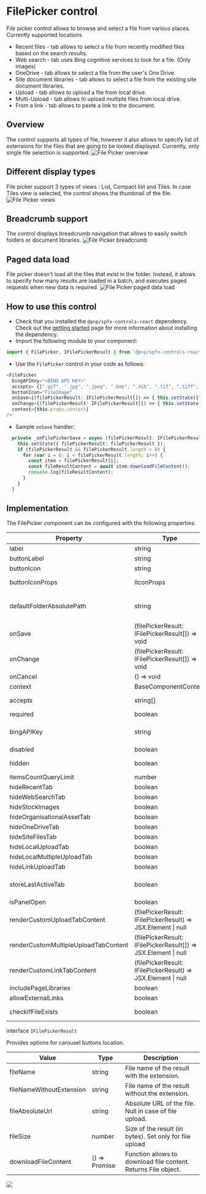 # FilePicker control

File picker control allows to browse and select a file from various places.
Currently supported locations
- Recent files - tab allows to select a file from recently modified files based on the search results.
- Web search - tab uses Bing cognitive services to look for a file. (Only images)
- OneDrive - tab allows to select a file from the user's One Drive.
- Site document libraries - tab allows to select a file from the existing site document libraries.
- Upload - tab allows to upload a file from local drive.
- Multi-Upload - tab allows to upload multiple files from local drive.
- From a link - tab allows to paste a link to the document.

## Overview
The control supports all types of file, however it also allows to specify list of extensions for the files that are going to be looked displayed. Currently, only single file selection is supported. 
![File Picker overview](../assets/FilePickerOverview.png)


## Different display types
File picker support 3 types of views : List, Compact list and Tiles. In case Tiles view is selected, the control shows the thumbnail of the file.
![File Picker views](../assets/FilePickerViews.gif)


## Breadcrumb support
The control displays breadcrumb navigation that allows to easily switch folders or document libraries.
![File Picker breadcrumb](../assets/FilePickerBreadcrumb.gif)

## Paged data load
File picker doesn't load all the files that exist in the folder. Instead, it allows to specify how many results are loaded in a batch, and executes paged requests when new data is required.
![File Picker paged data load](../assets/FilePickerPaging.gif)


## How to use this control

- Check that you installed the `@pnp/spfx-controls-react` dependency. Check out the [getting started](../../#getting-started) page for more information about installing the dependency.
- Import the following module to your component:

```TypeScript
import { FilePicker, IFilePickerResult } from '@pnp/spfx-controls-react/lib/FilePicker';
```

- Use the `FilePicker` control in your code as follows:

```TypeScript
<FilePicker
  bingAPIKey="<BING API KEY>"
  accepts= {[".gif", ".jpg", ".jpeg", ".bmp", ".dib", ".tif", ".tiff", ".ico", ".png", ".jxr", ".svg"]}
  buttonIcon="FileImage"
  onSave={(filePickerResult: IFilePickerResult[]) => { this.setState({filePickerResult }) }}
  onChange={(filePickerResult: IFilePickerResult[]) => { this.setState({filePickerResult }) }}
  context={this.props.context}
/>
```

- Sample `onSave` handler:

```TypeScript
  private _onFilePickerSave = async (filePickerResult: IFilePickerResult[]) => {
    this.setState({ filePickerResult: filePickerResult });
    if (filePickerResult && filePickerResult.length > 0) {
      for (var i = 0; i < filePickerResult.length; i++) {
        const item = filePickerResult[i];
        const fileResultContent = await item.downloadFileContent();
        console.log(fileResultContent);
      }
    }
  }
```

## Implementation

The FilePicker component can be configured with the following properties:

| Property | Type | Required | Description |
| ---- | ---- | ---- | ---- |
| label | string | no | Specifies the text describing the file picker. |
| buttonLabel | string | no | Specifies the label of the file picker button. |
| buttonIcon | string | no | In case it is provided the file picker will be rendered as an action button. |
| buttonIconProps | IIconProps | no | In case it is provided the file picker will be rendered as an Icon the and all can define Properties for Icon  |
| defaultFolderAbsolutePath | string | no | Optional string parameter to set a default active folder/library for the SiteFilesTab. E.g. `"https://contoso.sharepoint.com/teams/siteName/documentLibrary/Folder 1/SubFolder 1"`  |
| onSave | (filePickerResult: IFilePickerResult[]) => void | yes | Handler when the file has been selected and picker has been closed. |
| onChange | (filePickerResult: IFilePickerResult[]) => void | no | Handler when the file selection has been changed. |
| onCancel | () => void | no | Handler when file picker has been cancelled. |
| context | BaseComponentContext | yes | Current context. |
| accepts | string[] | no | Array of strings containing allowed files extensions. E.g. [".gif", ".jpg", ".jpeg", ".bmp", ".dib", ".tif", ".tiff", ".ico", ".png", ".jxr", ".svg"] |
| required | boolean | no | Sets the label to inform that the value is required. |
| bingAPIKey | string | no | Used to execute WebSearch. If not provided SearchTab will not be available. The API key can be created on a Azure account ([Bing image search API](https://www.microsoft.com/en-us/bing/apis/bing-image-search-api)), a free version exist for 1000 query per month ([Pricing](https://www.microsoft.com/en-us/bing/apis/pricing)) |
| disabled | boolean | no | Specifies if the picker button is disabled |
| hidden | boolean | no | Specifies if the picker button is hidden (if hidden, panel visibility can still be controlled with isPanelOpen) |
| itemsCountQueryLimit | number | no | Number of items to obtain when executing REST queries. Default 100. |
| hideRecentTab | boolean | no | Specifies if RecentTab should be hidden. |
| hideWebSearchTab | boolean | no | Specifies if WebSearchTab should be hidden. |
| hideStockImages | boolean | no | Specifies if StockImagesTab should be hidden. |
| hideOrganisationalAssetTab | boolean | no | Specifies if OrganisationalAssetTab should be hidden. |
| hideOneDriveTab | boolean | no | Specifies if OneDriveTab should be hidden. |
| hideSiteFilesTab | boolean | no | Specifies if SiteFilesTab should be hidden. |
| hideLocalUploadTab | boolean | no | Specifies if LocalUploadTab should be hidden. |
| hideLocalMultipleUploadTab | boolean | no | Specifies if LocalMultipleUploadTab should be hidden. |
| hideLinkUploadTab | boolean | no | Specifies if LinkUploadTab should be hidden. |
| storeLastActiveTab | boolean | no | Specifies if last active tab will be stored after the Upload panel has been closed. Note: the value of selected tab is stored in the queryString hash. Default `true` |
| isPanelOpen | boolean | no | Specifies if the file picker panel is open by default or not |
| renderCustomUploadTabContent | (filePickerResult: IFilePickerResult) => JSX.Element \| null | no | Optional renderer to add custom user-defined fields to "Upload" tab |
| renderCustomMultipleUploadTabContent | (filePickerResult: IFilePickerResult[]) => JSX.Element \| null | no | Optional renderer to add custom user-defined fields to "Multi-Upload" tab |
| renderCustomLinkTabContent | (filePickerResult: IFilePickerResult) => JSX.Element \| null | no | Optional renderer to add custom user-defined fields to "Link" tab |
| includePageLibraries | boolean | no | Specifies if Site Pages library to be visible on Sites tab |
| allowExternalLinks | boolean | no | Specifies if external links should be allowed. |
| checkIfFileExists | boolean | no | When using file links, this property allows the user to choose if the control should check if the link point to a file that exists or not. |

interface `IFilePickerResult`

Provides options for carousel buttons location.

| Value | Type | Description |
| ---- | ---- | ---- |
| fileName | string | File name of the result with the extension. |
| fileNameWithoutExtension | string | File name of the result without the extension. |
| fileAbsoluteUrl | string | Absolute URL of the file. Null in case of file upload. |
| fileSize | number | Size of the result (in bytes). Set only for file upload |
| downloadFileContent | () => Promise<File> | Function allows to download file content. Returns File object. |


![](https://telemetry.sharepointpnp.com/sp-dev-fx-controls-react/filePicker/FilePicker)
